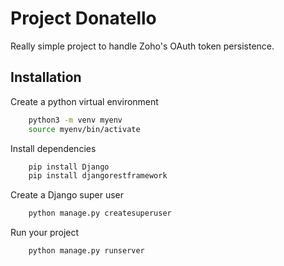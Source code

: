 # Project Donatello

Really simple project to handle Zoho's OAuth token persistence.

## Installation

Create a python virtual environment

```bash
    python3 -m venv myenv
    source myenv/bin/activate
```

Install dependencies

``` bash
    pip install Django
    pip install djangorestframework
```

Create a Django super user
```bash
    python manage.py createsuperuser
```

Run your project
```bash
    python manage.py runserver
```
    
